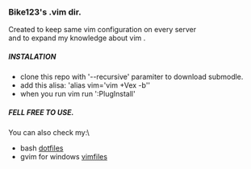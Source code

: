 ### Bike123's .vim dir.

Created to keep same vim configuration on every server\
and to expand my knowledge about vim .

##### INSTALATION
- clone this repo with '--recursive' paramiter to download submodle.
- add this alisa: 'alias vim='vim +Vex -b''
- when you run vim run ':PlugInstall'

##### FELL FREE TO USE.

You can also check my:\
- bash [dotfiles](https://github.com/r0w3r/.dotfiles)
- gvim for windows [vimfiles](https://github.com/r0w3r/vimfiles)
